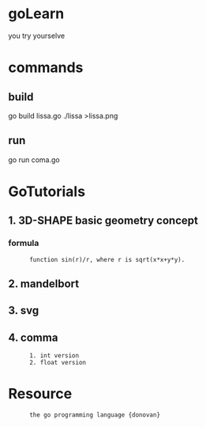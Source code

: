 # goLearn
you try yourselve

# commands
## build 
go build lissa.go
./lissa >lissa.png
## run
go run coma.go


# GoTutorials
## 1. 3D-SHAPE basic geometry concept
### formula
          function sin(r)/r, where r is sqrt(x*x+y*y).
## 2. mandelbort
## 3. svg
## 4. comma
          1. int version
          2. float version




# Resource
          the go programming language {donovan}

